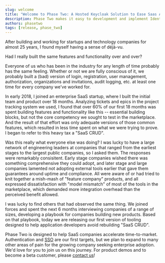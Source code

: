 ```yaml
---
slug: welcome
title: "Welcome to Phase Two: A Hosted Keycloak Solution to Ease Saas Application Development"
description: Phase Two makes it easy to development and implement Identity and Access Management into any Saas application leveraging the capabilities of Keycloak.
authors: phasetwo
tags: [release, phase_two]
---
```


After building and working for startups and technology companies for almost 25 years, I found myself having a sense of déjà-vu.

Had I really built the same features and functionality over and over?

Everyone of us who has been in the industry for any length of time probably has the same feeling. Whether or not we are fully conscious of it, we probably built a (bad) version of login, registration, user management, authorization, organizations and invitations, audit logging, etc. at least one time for every company we've worked for.

In early 2018, I joined an enterprise SaaS startup, where I built the initial team and product over 18 months. Analyzing tickets and epics in the project tracking system we used, I found that over 60% of our first 18 months was spent building features and functionality like this -- essential building blocks, but not the core competency we sought to test in the marketplace. And the result of that effort was only adequate versions of those common features, which resulted in less time spent on what we were trying to prove. I began to refer to this heavy tax a "SaaS CRUD".

Was this really what everyone else was doing? I was lucky to have a large network of engineering leaders at companies that ranged from the earliest stages to the largest public companies, so I asked them. The responses were remarkably consisitent. Early stage companies wished there was something comprehensive they could adopt, and later stage and large companies lamented not adopting external tools earlier that gave them guarantees around uptime and compliance. All were aware of or had tried to knit together a mish-mash of "feature company" products, and all expressed dissatisfaction with "model mismatch" of most of the tools in the marketplace, which demanded more integration overhead than the perceived benefit allowed.

I was lucky to find others that had observed the same thing. We joined forces and spent the next 6 months interviewing companies of a range of sizes, developing a playbook for companies building new products. Based on that playbook, today we are releasing our first version of tooling designed to help application developers avoid rebuilding "SaaS CRUD".

Phase Two is designed to help SaaS companies accelerate time-to-market. Authentication and [SSO](https://phasetwo.io/docs/sso/) are our first targets, but we plan to expand to many other areas of pain for the growing company seeking enterprise adoption. We'd love for you to join us on this journey. For product demos and to become a beta customer, please [contact us](mailto:support@phasetwo.io)!
